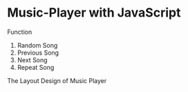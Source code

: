 # Music-Player with JavaScript

Function
1) Random Song
2) Previous Song
3) Next Song
4) Repeat Song

The Layout Design of Music Player

